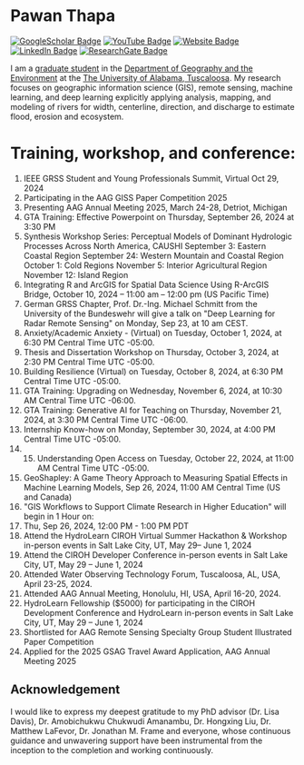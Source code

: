 # Pawan Thapa

[![GoogleScholar Badge](https://img.shields.io/badge/Google-Scholar-black)](https://scholar.google.com/citations?user=6U3EubEAAAAJ&hl=en)
[![YouTube Badge](https://img.shields.io/badge/My-YouTube-red)](https://www.youtube.com/channel/UC_vjUMpU3Ca5XcbBVanBCnA)
[![Website Badge](https://img.shields.io/badge/Personal-Website-green)](https://thapawan.github.io/)
[![LinkedIn Badge](https://img.shields.io/badge/My-LinkedIn-blue)](https://www.linkedin.com/in/pawan-thapa-916aa360)
[![ResearchGate Badge](https://img.shields.io/badge/Research-Gate-green)](https://www.researchgate.net/profile/Pawan-Thapa-2)

I am a [graduate student](https://geography.ua.edu/graduate-student/thapa-pawan/) in the [Department of Geography and the Environment](https://geography.ua.edu/) at the [The University of Alabama, Tuscaloosa](https://www.ua.edu/). My research focuses on geographic information science (GIS), remote sensing, machine learning, and deep learning explicitly applying analysis, mapping, and modeling of rivers for width, centerline, direction, and discharge to estimate flood, erosion and ecosystem.

# Training, workshop, and conference:
1.	IEEE GRSS Student and Young Professionals Summit, Virtual Oct 29, 2024
2.	Participating in the AAG GISS Paper Competition 2025
3.	Presenting AAG Annual Meeting 2025, March 24-28, Detriot, Michigan
4.	GTA Training: Effective Powerpoint on Thursday, September 26, 2024 at 3:30 PM
5.	Synthesis Workshop Series: Perceptual Models of Dominant Hydrologic Processes Across North America, CAUSHI
September 3: Eastern Coastal Region
September 24: Western Mountain and Coastal Region
October 1: Cold Regions
November 5: Interior Agricultural Region
November 12: Island Region
6.	Integrating R and ArcGIS for Spatial Data Science Using R-ArcGIS Bridge, October 10, 2024 – 11:00 am – 12:00 pm (US Pacific Time)
7.	German GRSS Chapter, Prof. Dr.-Ing. Michael Schmitt from the University of the Bundeswehr will give a talk on "Deep Learning for Radar Remote Sensing" on Monday, Sep 23, at 10 am CEST.
8.	Anxiety/Academic Anxiety - (Virtual) on Tuesday, October 1, 2024, at 6:30 PM Central Time UTC -05:00.
9.	Thesis and Dissertation Workshop on Thursday, October 3, 2024, at 2:30 PM Central Time UTC -05:00.
10.	Building Resilience (Virtual) on Tuesday, October 8, 2024, at 6:30 PM Central Time UTC -05:00.
11.	GTA Training: Upgrading on Wednesday, November 6, 2024, at 10:30 AM Central Time UTC -06:00.
12.	GTA Training: Generative AI for Teaching on Thursday, November 21, 2024, at 3:30 PM Central Time UTC -06:00.
13.	 Internship Know-how on Monday, September 30, 2024, at 4:00 PM Central Time UTC -05:00.
14.	15) Understanding Open Access on Tuesday, October 22, 2024, at 11:00 AM Central Time UTC -05:00.
15.	 GeoShapley: A Game Theory Approach to Measuring Spatial Effects in Machine Learning Models, Sep 26, 2024, 11:00 AM Central Time (US and Canada)
16.	"GIS Workflows to Support Climate Research in Higher Education" will begin in 1 Hour on:
17.	Thu, Sep 26, 2024, 12:00 PM - 1:00 PM PDT
18.	 Attend the HydroLearn CIROH Virtual Summer Hackathon & Workshop in-person events in Salt Lake City, UT, May 29– June 1, 2024 
19.	Attend the CIROH Developer Conference in-person events in Salt Lake City, UT, May 29 – June 1, 2024 
20.	Attended Water Observing Technology Forum, Tuscaloosa, AL, USA, April 23-25, 2024.
21.	Attended AAG Annual Meeting, Honolulu, HI, USA, April 16-20, 2024.
22.	HydroLearn Fellowship ($5000) for participating in the CIROH Development Conference and HydroLearn in-person events in Salt Lake City, UT, May 29 – June 1, 2024 
23.	Shortlisted for AAG Remote Sensing Specialty Group Student Illustrated Paper Competition
24.	Applied for the 2025 GSAG Travel Award Application, AAG Annual Meeting 2025

## Acknowledgement
I would like to express my deepest gratitude to my PhD advisor (Dr. Lisa Davis), Dr. Amobichukwu Chukwudi Amanambu, Dr. Hongxing Liu, Dr. Matthew LaFevor, Dr. Jonathan M. Frame and everyone, whose continuous guidance and unwavering support have been instrumental from the inception to the completion and working continuously.
